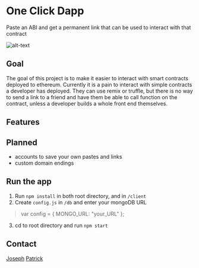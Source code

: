 # One Click Dapp

Paste an ABI and get a permanent link that can be used to interact with that contract

![alt-text](https://github.com/blockchainbuddha/one-click-DApps/blob/react/screengrab.png)

## Goal

The goal of this project is to make it easier to interact with smart contracts deployed to ethereum. Currently it is a pain to interact with simple contracts a developer has deployed. They can use remix or truffle, but there is no way to send a link to a friend and have them be able to call function on the contract, unless a developer builds a whole front end themselves.

## Features

## Planned

- accounts to save your own pastes and links
- custom domain endings

## Run the app

1. Run `npm install` in both root directory, and in `/client`
2. Create `config.js` in `/db` and enter your mongoDB URL
>var config = {
  MONGO_URL:
  "your_URL"
};
3. cd to root directory and run `npm start`

## Contact

[Joseph](https://twitter.com/cupojoseph)
[Patrick](https://twitter.com/pi0neerpat)
